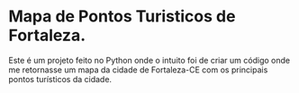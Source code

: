 # Mapa de Pontos Turisticos de Fortaleza.
Este é um projeto feito no Python onde o intuito foi de criar um código onde me retornasse um mapa da cidade de Fortaleza-CE com os principais pontos turísticos da cidade.
